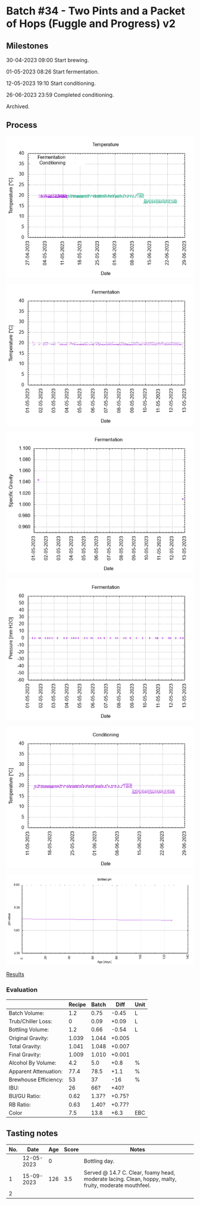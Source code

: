 # Batch #34 - Two Pints and a Packet of Hops (Fuggle and Progress) v2

## Milestones

30-04-2023 09:00 Start brewing.

01-05-2023 08:26 Start fermentation.

12-05-2023 19:10 Start conditioning.

26-06-2023 23:59 Completed conditioning.

Archived.

## Process

![temperature](temperature.png)

![fermentation](fermentation.png)

![specific gravity](gravity.png)

![pressure](pressure.png)

![conditioning](conditioning.png)

![bottled pH](bottled_ph.png)

[Results](./Batch_34_Two_Pints_and_a_Packet_of_Hops_Fuggle_and_Progress_v2_results.pdf)

### Evaluation

|                         | Recipe | Batch | Diff   | Unit |
|-------------------------|--------|-------|--------|------|
| Batch Volume:           | 1.2    | 0.75  | -0.45  | L    |
| Trub/Chiller Loss:      | 0      | 0.09  | +0.09  | L    |
| Bottling Volume:        | 1.2    | 0.66  | -0.54  | L    |
| Original Gravity:       | 1.039  | 1.044 | +0.005 |      |
| Total Gravity:          | 1.041  | 1.048 | +0.007 |      |
| Final Gravity:          | 1.009  | 1.010 | +0.001 |      |
| Alcohol By Volume:      | 4.2    | 5.0   | +0.8   | %    |
| Apparent Attenuation:   | 77.4   | 78.5  | +1.1   | %    |
| Brewhouse Efficiency:   | 53     | 37    | -16    | %    |
| IBU:                    | 26     | 66?   | +40?   |      |
| BU/GU Ratio:            | 0.62   | 1.37? | +0.75? |      |
| RB Ratio:               | 0.63   | 1.40? | +0.77? |      |
| Color                   | 7.5    | 13.8  | +6.3   | EBC  |

## Tasting notes

| No. | Date       | Age | Score | Notes |
|-----|------------|-----|-------|-------|
|     | 12-05-2023 |   0 |       | Bottling day. |
|   1 | 15-09-2023 | 126 | 3.5   | Served @ 14.7 C. Clear, foamy head, moderate lacing. Clean, hoppy, malty, fruity, moderate mouthfeel. |
|   2 |            |     |       |  |
